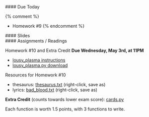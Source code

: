 <article class="due" markdown="block">
####  Due Today

{% comment %}
* Homework #9
{% endcomment %}

</article>

<article class="slides" markdown="block">
####  Slides


</article>

<article class="assignments" markdown="block">
####  Assignments / Readings		

Homework #10 and Extra Credit __Due Wednesday, May 3rd, at 11PM__ 

* [lousy_plasma instructions](homework/hw10/lousy-plasma.html)
* [lousy_plasma.py download](homework/hw10/lousy_plasma.py)

Resources for Homework #10

* thesaurus: [thesaurus.txt](homework/hw10/thesaurus.txt) (right-click, save as)
* lyrics: [bad_blood.txt](homework/hw10/bad_blood.txt) (right-click, save as)

__Extra Credit__ (counts towards lower exam score): [cards.py](homework/hw10/cards.py)

Each function is worth 1.5 points, with 3 functions to write.


</article>
